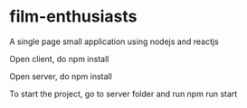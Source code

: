 # film-enthusiasts
A single page small application using nodejs and reactjs

Open client, do
npm install

Open server, do
npm install

To start the project, go to server folder and run
npm run start
